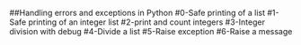##Handling errors and exceptions in Python
#0-Safe printing of a list
#1-Safe printing of an integer list
#2-print and count integers
#3-Integer division with debug
#4-Divide a list
#5-Raise exception
#6-Raise a message
